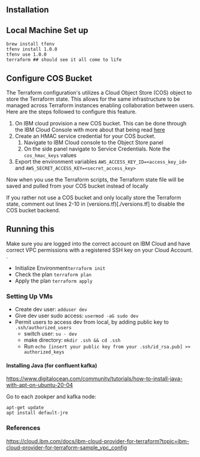 ## Installation

## Local Machine Set up 

```
brew install tfenv
tfenv install 1.0.0
tfenv use 1.0.0
terraform ## should see it all come to life
```

## Configure COS Bucket
The Terraform configuration's utilizes a Cloud Object Store (COS) object to store the Terraform state. This allows for the same infrastructure to be managed across Terraform instances enabling collaboration between users. Here are the steps followed to configure this feature.

1. On IBM cloud provision a new COS bucket. This can be done through the IBM Cloud Console with more about that being read [here](https://cloud.ibm.com/docs/cloud-object-storage?topic=cloud-object-storage-getting-started-cloud-object-storage#getting-started)
2. Create an HMAC service credential for your COS bucket.
   1. Navigate to IBM Cloud console to the Object Store panel
   2. On the side panel navigate to Service Credentials. Note the `cos_hmac_keys` values
3. Export the environment variables `AWS_ACCESS_KEY_ID=<access_key_id>` and `AWS_SECRET_ACCESS_KEY=<secret_access_key>` 

Now when you use the Terraform scripts, the Terraform state file will be saved and pulled from your COS bucket instead of locally

If you rather not use a COS bucket and only locally store the Terraform state, comment out lines 2-10 in (versions.tf)[./versions.tf] to disable the COS bucket backend.

## Running this
Make sure you are logged into the correct account on IBM Cloud and have correct VPC permissions with a registered SSH key on your Cloud Account. . 

- Initialize Environment`terraform init`
- Check the plan `terraform plan`
- Apply the plan `terraform apply`

### Setting Up VMs
- Create dev user: `adduser dev`
- Give dev user sudo access: `usermod -aG sudo dev`
- Permit users to access dev from local, by adding public key to `.ssh/authorized_users`
    - switch user: `su - dev`
    - make directory: `mkdir .ssh && cd .ssh`
    - Run `echo [insert your public key from your .ssh/id_rsa.pub] >> authorized_keys`

#### Installing Java (for confluent kafka)
https://www.digitalocean.com/community/tutorials/how-to-install-java-with-apt-on-ubuntu-20-04

Go to each zookper and kafka node: 
```
apt-get update
apt install default-jre
```

### References

https://cloud.ibm.com/docs/ibm-cloud-provider-for-terraform?topic=ibm-cloud-provider-for-terraform-sample_vpc_config